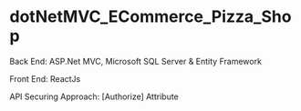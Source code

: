 # dotNetMVC_ECommerce_Pizza_Shop

Back End: ASP.Net MVC, Microsoft SQL Server & Entity Framework

Front End: ReactJs

API Securing Approach: [Authorize] Attribute


